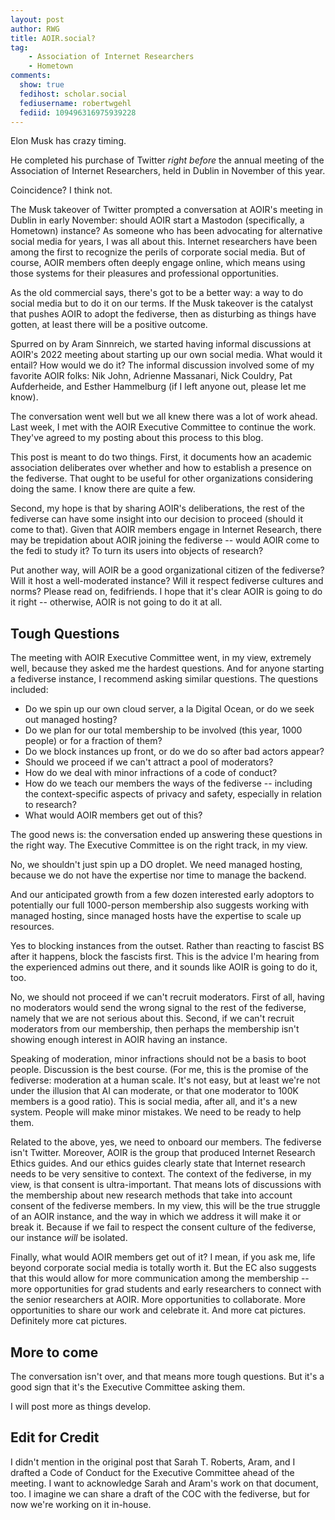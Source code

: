 ```yaml
---
layout: post
author: RWG
title: AOIR.social?
tag:
    - Association of Internet Researchers
    - Hometown
comments: 
  show: true
  fedihost: scholar.social
  fediusername: robertwgehl
  fediid: 109496316975939228
---
```

Elon Musk has crazy timing.

He completed his purchase of Twitter *right before* the annual meeting of the Association of Internet Researchers, held in Dublin in November of this year.

Coincidence? I think not.

The Musk takeover of Twitter prompted a conversation at AOIR's meeting in Dublin in early November: should AOIR start a Mastodon (specifically, a Hometown) instance? As someone who has been advocating for alternative social media for years, I was all about this. Internet researchers have been among the first to recognize the perils of corporate social media. But of course, AOIR members often deeply engage online, which means using those systems for their pleasures and professional opportunities.

As the old commercial says, there's got to be a better way: a way to do social media but to do it on our terms. If the Musk takeover is the catalyst that pushes AOIR to adopt the fediverse, then as disturbing as things have gotten, at least there will be a positive outcome.

Spurred on by Aram Sinnreich, we started having informal discussions at AOIR's 2022 meeting about starting up our own social media. What would it entail? How would we do it? The informal discussion involved some of my favorite AOIR folks: Nik John, Adrienne Massanari, Nick Couldry, Pat Aufderheide, and Esther Hammelburg (if I left anyone out, please let me know).

The conversation went well but we all knew there was a lot of work ahead. Last week, I met with the AOIR Executive Committee to continue the work. They've agreed to my posting about this process to this blog.

This post is meant to do two things. First, it documents how an academic association deliberates over whether and how to establish a presence on the fediverse. That ought to be useful for other organizations considering doing the same. I know there are quite a few.

Second, my hope is that by sharing AOIR's deliberations, the rest of the fediverse can have some insight into our decision to proceed (should it come to that). Given that AOIR members engage in Internet Research, there may be trepidation about AOIR joining the fediverse -- would AOIR come to the fedi to study it? To turn its users into objects of research?

Put another way, will AOIR be a good organizational citizen of the fediverse? Will it host a well-moderated instance? Will it respect fediverse cultures and norms? Please read on, fedifriends. I hope that it's clear AOIR is going to do it right -- otherwise, AOIR is not going to do it at all.

<!-- more -->

## Tough Questions

The meeting with AOIR Executive Committee went, in my view, extremely well, because they asked me the hardest questions. And for anyone starting a fediverse instance, I recommend asking similar questions. The questions included:
* Do we spin up our own cloud server, a la Digital Ocean, or do we seek out managed hosting?
* Do we plan for our total membership to be involved (this year, 1000 people) or for a fraction of them?
* Do we block instances up front, or do we do so after bad actors appear?
* Should we proceed if we can't attract a pool of moderators?
* How do we deal with minor infractions of a code of conduct?
* How do we teach our members the ways of the fediverse -- including the context-specific aspects of privacy and safety, especially in relation to research?
* What would AOIR members get out of this?

The good news is: the conversation ended up answering these questions in the right way. The Executive Committee is on the right track, in my view.

No, we shouldn't just spin up a DO droplet. We need managed hosting, because we do not have the expertise nor time to manage the backend.

And our anticipated growth from a few dozen interested early adoptors to potentially our full 1000-person membership also suggests working with managed hosting, since managed hosts have the expertise to scale up resources.

Yes to blocking instances from the outset. Rather than reacting to fascist BS after it happens, block the fascists first. This is the advice I'm hearing from the experienced admins out there, and it sounds like AOIR is going to do it, too.

No, we should not proceed if we can't recruit moderators. First of all, having no moderators would send the wrong signal to the rest of the fediverse, namely that we are not serious about this. Second, if we can't recruit moderators from our membership, then perhaps the membership isn't showing enough interest in AOIR having an instance.

Speaking of moderation, minor infractions should not be a basis to boot people. Discussion is the best course. (For me, this is the promise of the fediverse: moderation at a human scale. It's not easy, but at least we're not under the illusion that AI can moderate, or that one moderator to 100K members is a good ratio). This is social media, after all, and it's a new system. People will make minor mistakes. We need to be ready to help them.

Related to the above, yes, we need to onboard our members. The fediverse isn't Twitter. Moreover, AOIR is the group that produced Internet Research Ethics guides. And our ethics guides clearly state that Internet research needs to be very sensitive to context. The context of the fediverse, in my view, is that consent is ultra-important. That means lots of discussions with the membership about new research methods that take into account consent of the fediverse members. In my view, this will be the true struggle of an AOIR instance, and the way in which we address it will make it or break it. Because if we fail to respect the consent culture of the fediverse, our instance *will* be isolated.

Finally, what would AOIR members get out of it? I mean, if you ask me, life beyond corporate social media is totally worth it. But the EC also suggests that this would allow for more communication among the membership -- more opportunities for grad students and early researchers to connect with the senior researchers at AOIR. More opportunities to collaborate. More opportunities to share our work and celebrate it. And more cat pictures. Definitely more cat pictures.

## More to come

The conversation isn't over, and that means more tough questions. But it's a good sign that it's the Executive Committee asking them.

I will post more as things develop.

## Edit for Credit

I didn't mention in the original post that Sarah T. Roberts, Aram, and I drafted a Code of Conduct for the Executive Committee ahead of the meeting. I want to acknowledge Sarah and Aram's work on that document, too. I imagine we can share a draft of the COC with the fediverse, but for now we're working on it in-house.
